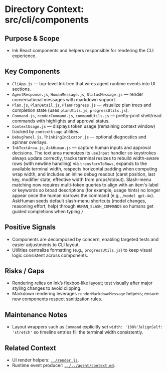 # Directory Context: src/cli/components

## Purpose & Scope

- Ink React components and helpers responsible for rendering the CLI experience.

## Key Components

- `CliApp.js` — top-level Ink tree that wires agent runtime events into UI sections.
- `AgentResponse.js`, `HumanMessage.js`, `StatusMessage.js` — render conversational messages with markdown support.
- `Plan.js`, `PlanDetail.js`, `PlanProgress.js` — visualize plan trees and completion state (uses `planUtils.js`, `progressUtils.js`).
- `Command.js`, `renderCommand.js`, `commandUtils.js` — pretty-print shell/read commands with highlights and approval status.
- `ContextUsage.js` — displays token usage (remaining context window) tracked by `contextUsage` utilities.
- `DebugPanel.js`, `ThinkingIndicator.js` — optional diagnostics and spinner overlays.
- `InkTextArea.js`, `AskHuman.js` — capture human inputs and approval decisions. The text area memoizes its `useInput` handler so keystrokes always update correctly, tracks terminal resizes to rebuild width-aware rows (with newline handling) via `transformToRows`, expands to the available terminal width, respects horizontal padding when computing wrap width, and includes an inline debug readout (caret position, last key, modifier state, effective width from props/stdout). Slash-menu matching now requires multi-token queries to align with an item's label or keywords so broad descriptions (for example, usage hints) no longer appear once the human narrows the command (e.g., `/model gpt-4o`). AskHuman seeds default slash-menu shortcuts (model changes, reasoning effort, help) through `HUMAN_SLASH_COMMANDS` so humans get guided completions when typing `/`.

## Positive Signals

- Components are decomposed by concern, enabling targeted tests and easier adjustments to CLI layout.
- Utilities centralize formatting (e.g., `progressUtils.js`) to keep visual logic consistent across components.

## Risks / Gaps

- Rendering relies on Ink’s flexbox-like layout; test visually after major styling changes to avoid clipping.
- Markdown rendering leverages `renderMarkdownMessage` helpers; ensure new components respect sanitization rules.

## Maintenance Notes

- Layout wrappers such as `Command` explicitly set `width: '100%'`/`alignSelf: 'stretch'` so timeline entries fill the
  terminal width consistently.

## Related Context

- UI render helpers: [`../render.js`](../render.js).
- Runtime event producer: [`../../agent/context.md`](../../agent/context.md).

